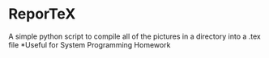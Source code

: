 # ReporTeX
A simple python script to compile all of the pictures in a directory into a .tex file
*Useful for System Programming Homework
